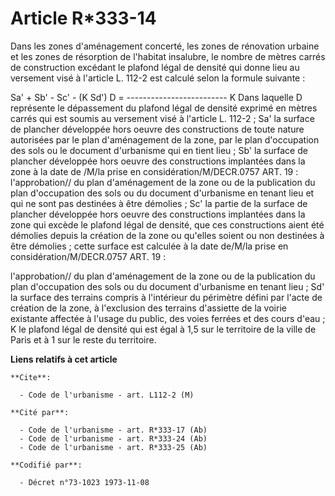 # Article R*333-14

Dans les zones d'aménagement concerté, les zones de rénovation urbaine et les zones de résorption de l'habitat insalubre, le
nombre de mètres carrés de construction excédant le plafond légal de densité qui donne lieu au versement visé à l'article L.
112-2 est calculé selon la formule suivante :

Sa' + Sb' - Sc' - (K Sd')                  D = -------------------------                                 K
Dans laquelle D représente le dépassement du plafond légal de densité exprimé         en mètres carrés qui est soumis au
versement visé à         l'article L. 112-2 ; Sa' la surface de plancher développée hors oeuvre des constructions         de
toute nature autorisées par le plan d'aménagement de la zone,         par le plan d'occupation des sols ou le document
d'urbanisme         qui en tient lieu ; Sb' la surface de plancher développée hors oeuvre des constructions
implantées dans la zone à la date de /M/la prise en         considération/M/DECR.0757 ART. 19 : l'approbation// du
plan d'aménagement de la zone ou de la publication du         plan d'occupation des sols ou du document d'urbanisme
en tenant lieu et qui ne sont pas destinées à être         démolies ; Sc' la partie de la surface de plancher développée hors
oeuvre      des constructions implantées dans la zone qui excède le      plafond légal de densité, que ces constructions
aient été      démolies depuis la création de la zone ou qu'elles soient      ou non destinées à être démolies ; cette
surface est calculée      à la date de/M/la prise en considération/M/DECR.0757 ART. 19 :

l'approbation// du plan d'aménagement de la zone ou de la      publication du plan d'occupation des sols ou du document
d'urbanisme en tenant lieu ; Sd' la surface des terrains compris à l'intérieur du périmètre      défini par l'acte de
création de la zone, à l'exclusion      des terrains d'assiette de la voirie existante affectée à      l'usage du public, des
voies ferrées et des cours d'eau ; K le plafond légal de densité qui est égal à 1,5 sur le territoire      de la ville de
Paris et à 1 sur le reste du territoire.

**Liens relatifs à cet article**

	**Cite**:

	  - Code de l'urbanisme - art. L112-2 (M)

	**Cité par**:

	  - Code de l'urbanisme - art. R*333-17 (Ab)
	  - Code de l'urbanisme - art. R*333-24 (Ab)
	  - Code de l'urbanisme - art. R*333-25 (Ab)

	**Codifié par**:

	  - Décret n°73-1023 1973-11-08
